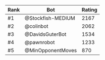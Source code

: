 Rank|Bot|Rating
---|---|---
#1|@Stockfish-MEDIUM|2167
#2|@colinbot|2062
#3|@DavidsGuterBot|1534
#4|@pawnrobot|1233
#5|@MinOpponentMoves|870
